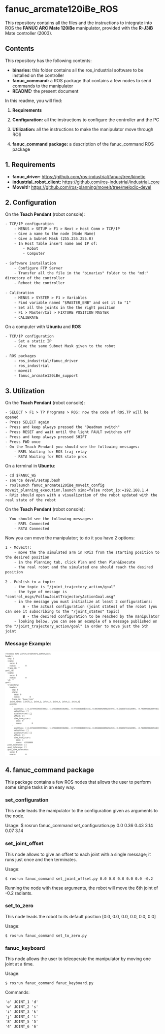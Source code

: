 # fanuc_arcmate120iBe_ROS
This repository contains all the files and the instructions to integrate into ROS the **FANUC ARC Mate 120iBe** manipulator, provided with the **R-J3iB** Mate controller (2003).

## Contents
This repository has the following contents:

- **binaries:** this folder contains all the ros_industrial software to be installed on the controller
- **fanuc_command:** a ROS package that contains a few nodes to send commands to the manipulator
- **README:** the present document

In this readme, you will find:

1. **Requirements**

2. **Configuration:** all the instructions to configure the controller and the PC

3. **Utilization:** all the instructions to make the manipulator move through ROS

4. **fanuc_command package:** a description of the fanuc_command ROS package

## 1. Requirements

- **fanuc_driver:** https://github.com/ros-industrial/fanuc/tree/kinetic
- **industrial_robot_client:** https://github.com/ros-industrial/industrial_core
- **MoveIt!:** https://github.com/ros-planning/moveit/tree/melodic-devel

## 2. Configuration

On the **Teach Pendant** (robot console):

	- TCP/IP configuration
		- MENUS > SETUP > F1 > Next > Host Comm > TCP/IP
		- Give a name to the node (Node Name)
		- Give a Subnet Mask (255.255.255.0)
		- In Host Table insert name and IP of:
			- Robot
			- Computer

	- Software installation
		- Configure FTP Server
		- Transfer all the file in the "binaries" folder to the "md:" directory of the controller
		- Reboot the controller

	- Calibration
		- MENUS > SYSTEM > F1 > Variables
		- Find variable named "$MASTER_ENB" and set it to "1"
		- Set all the joints in the the right position
		- F1 > Master/Cal > FIXTURE POSITION MASTER
		- CALIBRATE

On a computer with **Ubuntu** and **ROS**

	- TCP/IP configuration
		- Set a static IP
		- Give the same Subnet Mask given to the robot
		
	- ROS packages
		- ros_industrial/fanuc_driver
		- ros_industrial
		- moveit
		- fanuc_arcmate120iBe_support

## 3. Utilization

On the **Teach Pendant** (robot console):

	- SELECT > F1 > TP Programs > ROS: now the code of ROS.TP will be opened
	- Press SELECT again
	- Press and keep always pressed the "Deadman switch"
	- Press RESET and wait until the light FAULT switches off
	- Press and keep always pressed SHIFT
	- Press FWD once
	- On the Teach Pendant you should see the following messages:
		- RREL Waiting for ROS traj relay
		- RSTA Waiting for ROS state prox

On a terminal in **Ubuntu**:

	- cd $FANUC_WS
	- source devel/setup.bash
	- roslaunch fanuc_arcmate120iBe_moveit_config moveit_planning_execution.launch sim:=false robot_ip:=192.168.1.4
	- RViz should open with a visualization of the robot updated with the real state of the robot

On the **Teach Pendant** (robot console):

	- You should see the following messages:
		- RREL Connected
		- RSTA Connected

Now you can move the manipulator; to do it you have 2 options:

	1 - MoveIt!: 
		- move the the simulated arm in RViz from the starting position to the desired position
		- in the Planning tab, click Plan and then Plan&Execute
		- the real robot and the simulated one should reach the desired position

	2 - Publish to a topic:
		- the topic is "/joint_trajectory_action/goal"
		- the type of message is "control_msgs/FollowJointTrajectoryActionGoal.msg"
		- in the message you must initialize at least 2 configurations:
			A - the actual configuration (joint states) of the robot (you can see it subscribing to the "/joint_states" topic)
			B - the desired configuration to be reached by the manipulator
		- looking below, you can see an example of a message published on the "/joint_trajectory_action/goal" in order to move just the 5th joint
### Message Example:
![Prova](https://github.com/LorenzoDemari/fanuc_arcmate120iBe_ROS/blob/developing/message.png)

## 4. fanuc_command package

This package contains a few ROS nodes that allows the user to perform some simple tasks in an easy way.

### set_configuration
This node leads the manipulator to the configuration given as arguments to the node.

Usage:
	$ rosrun fanuc_command set_configuration.py 0.0 0.36 0.43 3.14 0.07 3.14

### set_joint_offset
This node allows to give an offset to each joint with a single message; it runs just once and then terminates.

Usage:

	$ rosrun fanuc_command set_joint_offset.py 0.0 0.0 0.0 0.0 0.0 -0.2
Running the node with these arguments, the robot will move the 6th joint of -0.2 radiants.

### set_to_zero
This node leads the robot to its default position \[0.0, 0.0, 0.0, 0.0, 0.0, 0.0\]

Usage:

	$ rosrun fanuc_command set_to_zero.py

### fanuc_keyboard
This node allows the user to teleoperate the manipulator by moving one joint at a time.

Usage:

	$ rosrun fanuc_command fanuc_keyboard.py

Commands:

	'a' JOINT_1 'd'
	'w' JOINT_2 's'
	'i' JOINT_3 'k'
	'j' JOINT_4 'l'
	'8' JOINT_5 '5'
	'4' JOINT_6 '6'
